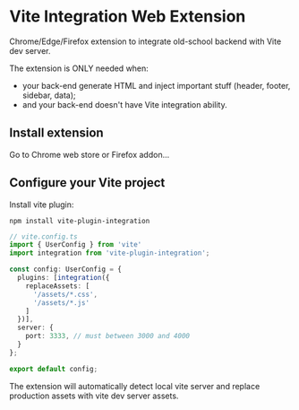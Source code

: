 # Vite Integration Web Extension

Chrome/Edge/Firefox extension to integrate old-school backend with Vite dev server.

The extension is ONLY needed when:

- your back-end generate HTML and inject important stuff (header, footer, sidebar, data);
- and your back-end doesn't have Vite integration ability.

## Install extension

Go to Chrome web store or Firefox addon...

## Configure your Vite project

Install vite plugin:

```
npm install vite-plugin-integration
```

```ts
// vite.config.ts
import { UserConfig } from 'vite'
import integration from 'vite-plugin-integration';

const config: UserConfig = {
  plugins: [integration({
    replaceAssets: [
      '/assets/*.css',
      '/assets/*.js'
    ]
  })],
  server: {
    port: 3333, // must between 3000 and 4000
  }
};

export default config;
```

The extension will automatically detect local vite server and replace production assets with vite dev server assets.
